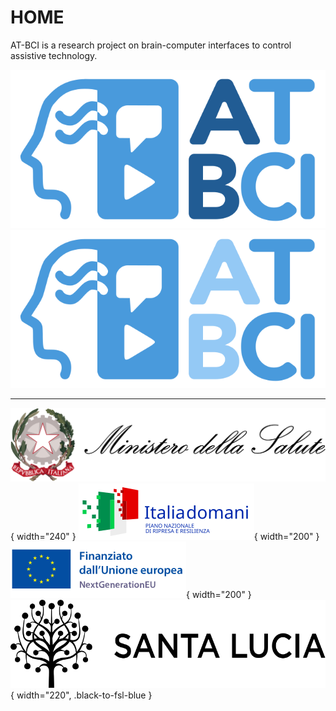 # HOME

AT-BCI is a research project on brain-computer interfaces to control assistive technology.

<!-- Project logo for dark and light themes -->
![AT-BCI Logo](../img/atbci_logo_v1.0.png#only-light)
![AT-BCI Logo](../img/atbci_logo_v1.0-dark.png#only-dark)

---

<!-- TODO: adapt for dark theme -->
![Logo Ministero della Salute](../img/Ministero_della_Salute_Logo.svg){ width="240" }
![Italia Domani](../img/italia_domani.svg){ width="200" }
![EU Logo](../img/eu_logo_head-330ae019b2a956601c5515223428920d.svg){ width="200" }
![Logo FSL](../img/sl-logo-completo-orizzontale.svg){ width="220", .black-to-fsl-blue }
